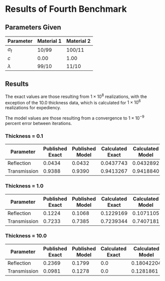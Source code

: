 # Results of Fourth Benchmark

## Parameters Given

Parameter | Material 1 | Material 2
--- | --- | ---
$\sigma_t$ | 10/99 | 100/11
$c$ | 0.00 | 1.00
$\lambda$ | 99/10 | 11/10

## Results

The exact values are those resulting from $1 \times 10^8$ realizations, with the exception of the 10.0 thickness data, which is calculated for $1 \times 10^6$ realizations for expediency.

The model values are those resulting from a convergence to $1 \times 10^{-9}$ percent error between iterations.

### Thickness = 0.1

Parameter | Published Exact | Published Model | Calculated Exact | Calculated Model
--- | --- | --- | --- | ---
Reflection | 0.0434 | 0.0432 | 0.0437743 | 0.0432892
Transmission | 0.9388 | 0.9390 | 0.9413267 | 0.9418840

### Thickness = 1.0

Parameter | Published Exact | Published Model | Calculated Exact | Calculated Model
--- | --- | --- | --- | ---
Reflection | 0.1224 | 0.1068 | 0.1229169 | 0.1071105
Transmission | 0.7233 | 0.7385 | 0.7239344 | 0.7407181

### Thickness = 10.0

Parameter | Published Exact | Published Model | Calculated Exact | Calculated Model
--- | --- | --- | --- | ---
Reflection | 0.2369 | 0.1799 | 0.0 | 0.18042204
Transmission | 0.0981 | 0.1278 | 0.0 | 0.1281861
